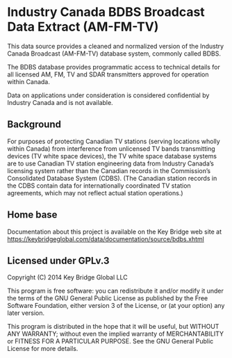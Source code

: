 Industry Canada BDBS Broadcast Data Extract (AM-FM-TV)
======================================================

This data source provides a cleaned and normalized version of the Industry Canada Broadcast (AM-FM-TV) database system, commonly called BDBS.

The BDBS database provides programmatic access to technical details for all licensed AM, FM, TV and SDAR transmitters approved for operation within Canada.

Data on applications under consideration is considered confidential by Industry Canada and is not available.

Background
---------- 
For purposes of protecting Canadian TV stations (serving locations wholly within Canada) from interference from unlicensed TV bands transmitting devices (TV white space devices), the TV white space database systems are to use Canadian TV station engineering data from Industry Canada’s licensing system rather than the Canadian records in the Commission’s Consolidated Database System (CDBS). (The Canadian station records in the CDBS contain data for internationally coordinated TV station agreements, which may not reflect actual station operations.) 

Home base
--------- 
Documentation about this project is available on the Key Bridge web site at https://keybridgeglobal.com/data/documentation/source/bdbs.xhtml

## Licensed under GPLv.3
Copyright (C) 2014 Key Bridge Global LLC 

This program is free software: you can redistribute it and/or modify
it under the terms of the GNU General Public License as published by
the Free Software Foundation, either version 3 of the License, or
(at your option) any later version.

This program is distributed in the hope that it will be useful,
but WITHOUT ANY WARRANTY; without even the implied warranty of
MERCHANTABILITY or FITNESS FOR A PARTICULAR PURPOSE.  See the
GNU General Public License for more details.

